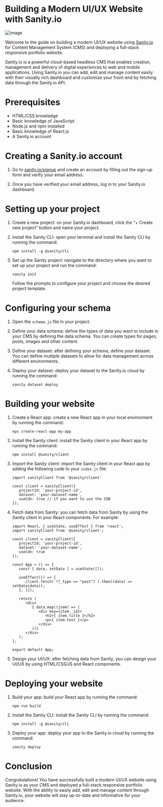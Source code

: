 # Building a Modern UI/UX Website with Sanity.io

![image](https://user-images.githubusercontent.com/57111980/227929384-3bab0bcb-124e-400d-8b9c-000cb65e38d0.png)

Welcome to the guide on building a modern UI/UX website using [Sanity.io](https://www.sanity.io/) for Content Management System (CMS) and deploying a full-stack responsive portfolio website.

Sanity.io is a powerful cloud-based headless CMS that enables creation, management and delivery of digital experiences to web and mobile applications. Using Sanity.io you can add, edit and manage content easily with their visually rich dashboard and customize your front-end by fetching data through the Sanity.io API.

# Prerequisites

- HTML/CSS knowledge
- Basic knowledge of JavaScript
- Node.js and npm installed
- Basic knowledge of React.js
- A Sanity.io account

# Creating a Sanity.io account

1. Go to [sanity.io/signup](https://www.sanity.io/signup) and create an account by filling out the sign-up form and verify your email address.

2. Once you have verified your email address, log in to your Sanity.io dashboard.

# Setting up your project

1. Create a new project: on your Sanity.io dashboard, click the “+ Create new project” button and name your project.

2. Install the Sanity CLI: open your terminal and install the Sanity CLI by running the command:
   ```
   npm install -g @sanity/cli
   ```
3. Set up the Sanity project: navigate to the directory where you want to set up your project and run the command:
   ```
   sanity init
   ```
   Follow the prompts to configure your project and choose the desired project template.

# Configuring your schema

1. Open the `schema.js` file in your project.

2. Define your data schema: define the types of data you want to include in your CMS by defining the data schema. You can create types for pages, posts, images and other content.

3. Define your dataset: after defining your schema, define your dataset. You can define multiple datasets to allow for data management across different environments.

4. Deploy your dataset: deploy your dataset to the Sanity.io cloud by running the command:
   ```
   sanity dataset deploy
   ```

# Building your website

1. Create a React app: create a new React app in your local environment by running the command:
   ```
   npx create-react-app my-app
   ```

2. Install the Sanity client: install the Sanity client in your React app by running the command:
   ```
   npm install @sanity/client
   ```

3. Import the Sanity client: import the Sanity client in your React app by adding the following code to your `index.js` file:
   ```
   import sanityClient from '@sanity/client'
   
   const client = sanityClient({
      projectId: 'your-project-id',
      dataset: 'your-dataset-name',
      useCdn: true // if you want to use the CDN
   });
   ```

4. Fetch data from Sanity: you can fetch data from Sanity by using the Sanity client in your React components. For example:
   ```
   import React, { useState, useEffect } from 'react';
   import sanityClient from '@sanity/client';

   const client = sanityClient({
      projectId: 'your-project-id',
      dataset: 'your-dataset-name',
      useCdn: true
   });

   const App = () => {
      const [ data, setData ] = useState([]);

      useEffect(() => {
         client.fetch(`*[_type == "post"]`).then((data) => setData(data));
      }, []);

      return (
         <div>
            { data.map((item) => (
               <div key={item._id}>
                  <h2>{ item.title }</h2>
                  <p>{ item.text }</p>
               </div>
            ))}
         </div>
      );
   };

   export default App;
   ```

5. Design your UI/UX: after fetching data from Sanity, you can design your UI/UX by using HTML/CSS/JS and React components.

# Deploying your website

1. Build your app: build your React app by running the command:
   ```
   npm run build
   ```

2. Install the Sanity CLI: install the Sanity CLI by running the command:
   ```
   npm install -g @sanity/cli
   ```

3. Deploy your app: deploy your app to the Sanity.io cloud by running the command:
   ```
   sanity deploy
   ```

# Conclusion

Congratulations! You have successfully built a modern UI/UX website using Sanity.io as your CMS and deployed a full-stack responsive portfolio website. With the ability to easily add, edit and manage content through Sanity.io, your website will stay up-to-date and informative for your audience.
